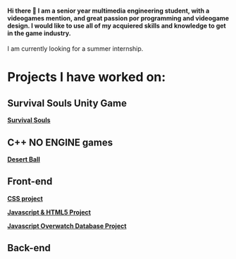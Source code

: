 #### Hi there 👋 I am a senior year multimedia engineering student, with a videogames mention, and great passion por programming and videogame design. I would like to use all of my acquiered skills and knowledge to get in the game industry. 

I am currently looking for a summer internship.


# Projects I have worked on:

## Survival Souls Unity Game

**[Survival Souls](https://github.com/curialiglesias/Survival-Souls)**

## C++ NO ENGINE games

**[Desert Ball](https://github.com/srLlobet/2D-game-project-NO-ENGINE)**

## Front-end 

**[CSS project](https://github.com/srLlobet/Pebona-clothing-store-webpage)**

**[Javascript & HTML5 Project](https://github.com/Eduardnol/web_p1)**

**[Javascript Overwatch Database Project](https://github.com/Eduardnol/web_p2)**

## Back-end
